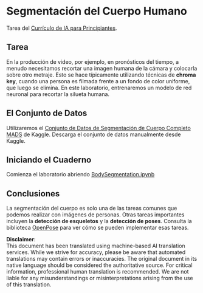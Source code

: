 # Segmentación del Cuerpo Humano

Tarea del [Currículo de IA para Principiantes](https://github.com/microsoft/ai-for-beginners).

## Tarea

En la producción de video, por ejemplo, en pronósticos del tiempo, a menudo necesitamos recortar una imagen humana de la cámara y colocarla sobre otro metraje. Esto se hace típicamente utilizando técnicas de **chroma key**, cuando una persona es filmada frente a un fondo de color uniforme, que luego se elimina. En este laboratorio, entrenaremos un modelo de red neuronal para recortar la silueta humana.

## El Conjunto de Datos

Utilizaremos el [Conjunto de Datos de Segmentación de Cuerpo Completo MADS](https://www.kaggle.com/datasets/tapakah68/segmentation-full-body-mads-dataset) de Kaggle. Descarga el conjunto de datos manualmente desde Kaggle.

## Iniciando el Cuaderno

Comienza el laboratorio abriendo [BodySegmentation.ipynb](../../../../../../lessons/4-ComputerVision/12-Segmentation/lab/BodySegmentation.ipynb)

## Conclusiones

La segmentación del cuerpo es solo una de las tareas comunes que podemos realizar con imágenes de personas. Otras tareas importantes incluyen la **detección de esqueletos** y la **detección de poses**. Consulta la biblioteca [OpenPose](https://github.com/CMU-Perceptual-Computing-Lab/openpose) para ver cómo se pueden implementar esas tareas.

**Disclaimer**:  
This document has been translated using machine-based AI translation services. While we strive for accuracy, please be aware that automated translations may contain errors or inaccuracies. The original document in its native language should be considered the authoritative source. For critical information, professional human translation is recommended. We are not liable for any misunderstandings or misinterpretations arising from the use of this translation.